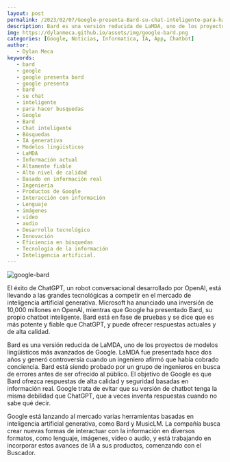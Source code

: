 ```yaml
---
layout: post
permalink: /2023/02/07/Google-presenta-Bard-su-chat-inteligente-para-hacer-búsquedas.html
description: Bard es una versión reducida de LaMDA, uno de los proyectos de modelos lingüísticos más avanzados de Google. LaMDA fue presentada hace dos años y generó controversia cuando un ingeniero afirmó que había cobrado conciencia. Bard está siendo probado por un grupo de ingenieros en busca de errores antes de ser ofrecido al público. El objetivo de Google es que Bard ofrezca respuestas de alta calidad y seguridad basadas en información real. Google trata de evitar que su versión de chatbot tenga la misma debilidad que ChatGPT, que a veces inventa respuestas cuando no sabe qué decir
img: https://dylanmeca.github.io/assets/img/google-bard.png
categories: [Google, Noticias, Informatica, IA, App, Chatbot]
author:
   - Dylan Meca
keywords:
   - bard
   - google
   - google presenta bard
   - google presenta
   - bard
   - su chat 
   - inteligente
   - para hacer busquedas 
   - Google
   - Bard
   - Chat inteligente
   - Búsquedas
   - IA generativa
   - Modelos lingüísticos
   - LaMDA
   - Información actual
   - Altamente fiable
   - Alto nivel de calidad
   - Basado en información real
   - Ingeniería
   - Productos de Google
   - Interacción con información
   - Lenguaje
   - imágenes
   - vídeo
   - audio
   - Desarrollo tecnológico
   - Innovación
   - Eficiencia en búsquedas
   - Tecnología de la información
   - Inteligencia artificial.
---
```


![google-bard](https://dylanmeca.github.io/assets/img/google-bard.png)

El éxito de ChatGPT, un robot conversacional desarrollado por OpenAI, está llevando a las grandes tecnológicas a competir en el mercado de inteligencia artificial generativa. Microsoft ha anunciado una inversión de 10,000 millones en OpenAI, mientras que Google ha presentado Bard, su propio chatbot inteligente. Bard está en fase de pruebas y se dice que es más potente y fiable que ChatGPT, y puede ofrecer respuestas actuales y de alta calidad.

Bard es una versión reducida de LaMDA, uno de los proyectos de modelos lingüísticos más avanzados de Google. LaMDA fue presentada hace dos años y generó controversia cuando un ingeniero afirmó que había cobrado conciencia. Bard está siendo probado por un grupo de ingenieros en busca de errores antes de ser ofrecido al público. El objetivo de Google es que Bard ofrezca respuestas de alta calidad y seguridad basadas en información real. Google trata de evitar que su versión de chatbot tenga la misma debilidad que ChatGPT, que a veces inventa respuestas cuando no sabe qué decir.

Google está lanzando al mercado varias herramientas basadas en inteligencia artificial generativa, como Bard y MusicLM. La compañía busca crear nuevas formas de interactuar con la información en diversos formatos, como lenguaje, imágenes, vídeo o audio, y está trabajando en incorporar estos avances de IA a sus productos, comenzando con el Buscador.

